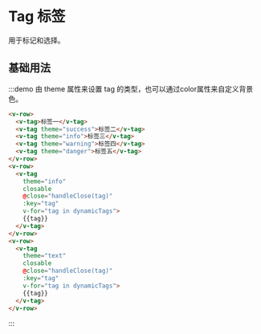 # Tag 标签

用于标记和选择。

## 基础用法

:::demo 由 theme 属性来设置 tag 的类型，也可以通过color属性来自定义背景色。

```html
<v-row>
  <v-tag>标签一</v-tag>
  <v-tag theme="success">标签二</v-tag>
  <v-tag theme="info">标签三</v-tag>
  <v-tag theme="warning">标签四</v-tag>
  <v-tag theme="danger">标签五</v-tag>
</v-row>
<v-row>
  <v-tag
    theme="info"
    closable
    @close="handleClose(tag)"
    :key="tag"
    v-for="tag in dynamicTags">
    {{tag}}
  </v-tag>
</v-row>
<v-row>
  <v-tag
    theme="text"
    closable
    @close="handleClose(tag)"
    :key="tag"
    v-for="tag in dynamicTags">
    {{tag}}
  </v-tag>
</v-row>
```
:::

<script>
  import Row from '@/components/row';
  import Tag from '@/components/tag';

  export default {
    components: {
      VTag: Tag,
      VRow: Row,
    },
    data() {
      return {
        dynamicTags: ['标签一', '标签二', '标签三', '标签四', '标签五'],
      };
    },
    methods: {
      handleClose(tag) {
        this.dynamicTags.splice(this.dynamicTags.indexOf(tag), 1);
      },
    },
  };
</script>